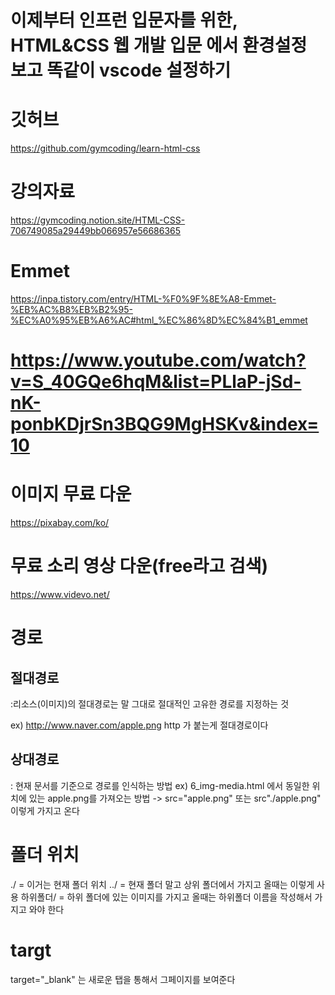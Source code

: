 # 이제부터 인프런 입문자를 위한, HTML&CSS 웹 개발 입문 에서 환경설정 보고 똑같이 vscode 설정하기

# 깃허브

https://github.com/gymcoding/learn-html-css

# 강의자료

https://gymcoding.notion.site/HTML-CSS-706749085a29449bb066957e56686365

# Emmet

https://inpa.tistory.com/entry/HTML-%F0%9F%8E%A8-Emmet-%EB%AC%B8%EB%B2%95-%EC%A0%95%EB%A6%AC#html_%EC%86%8D%EC%84%B1_emmet

# https://www.youtube.com/watch?v=S_40GQe6hqM&list=PLlaP-jSd-nK-ponbKDjrSn3BQG9MgHSKv&index=10

# 이미지 무료 다운

https://pixabay.com/ko/

# 무료 소리 영상 다운(free라고 검색)

https://www.videvo.net/

# 경로

## 절대경로

:리소스(이미지)의 절대경로는 말 그대로 절대적인 고유한 경로를 지정하는 것

ex) http://www.naver.com/apple.png
http 가 붙는게 절대경로이다

## 상대경로

: 현재 문서를 기준으로 경로를 인식하는 방법
ex) 6_img-media.html 에서 동일한 위치에 있는 apple.png를 가져오는 방법 -> src="apple.png" 또는 src"./apple.png" 이렇게 가지고 온다

# 폴더 위치

./ = 이거는 현재 폴더 위치
../ = 현재 폴더 말고 상위 폴더에서 가지고 올때는 이렇게 사용
하위폴더/ = 하위 폴더에 있는 이미지를 가지고 올때는 하위폴더 이름을 작성해서 가지고 와야 한다

# targt

target="\_blank" 는 새로운 탭을 통해서 그페이지를 보여준다
